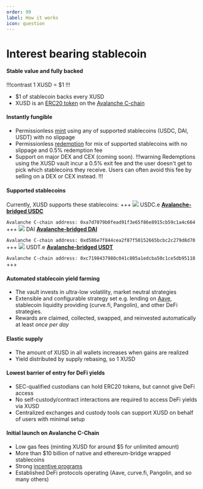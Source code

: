 ```yaml
---
order: 99
label: How it works
icon: question
---
```

# Interest bearing stablecoin
#### Stable value and fully backed
!!!contrast
1 XUSD = $1
!!!
* $1 of stablecoin backs every XUSD
* XUSD is an [ERC20 token](https://ethereum.org/en/developers/docs/standards/tokens/erc-20/) on the [Avalanche C-chain](https://www.avax.network/)

#### Instantly fungible
* Permissionless [mint](https://app.xusd.fi) using any of supported stablecoins (USDC, DAI, USDT) with no slippage
* Permissionless [redemption](https://app.xusd.fi) for mix of supported stablecoins with no slippage and 0.5% redemption fee
* Support on major DEX and CEX (coming soon).
!!!warning
Redemptions using the XUSD vault incur a 0.5% exit fee and the user doesn't get to pick which stablecoins they receive. Users can often avoid this fee by selling on a DEX or CEX instead.
!!!

#### Supported stablecoins
Currently, XUSD supports these stablecoins:
+++ ![](https://app.xusd.fi/images/currency/usdc-icon-small.svg)  USDC.e
**[Avalanche-bridged USDC](https://snowtrace.io/token/0xa7d7079b0fead91f3e65f86e8915cb59c1a4c664)**

`Avalanche C-chain address: 0xa7d7079b0fead91f3e65f86e8915cb59c1a4c664`
+++ ![](https://app.xusd.fi/images/currency/dai-icon-small.svg)  DAI
**[Avalanche-bridged DAI](https://snowtrace.io/token/0xd586e7f844cea2f87f50152665bcbc2c279d8d70)**

`Avalanche C-chain address: 0xd586e7f844cea2f87f50152665bcbc2c279d8d70`
+++ ![](https://app.xusd.fi/images/currency/usdt-icon-small.svg)  USDT.e
**[Avalanche-bridged USDT](https://snowtrace.io/token/0xc7198437980c041c805a1edcba50c1ce5db95118)**

`Avalanche C-chain address: 0xc7198437980c041c805a1edcba50c1ce5db95118`
+++

#### Automated stablecoin yield farming
* The vault invests in ultra-low volatility, market neutral strategies
* Extensible and configurable strategy set e.g. lending on [Aave](https://app.aave.com/#/markets), stablecoin liquidity providing (curve.fi, Pangolin), and other DeFi strategies.
* Rewards are claimed, collected, swapped, and reinvested automatically at least _once per day_

#### Elastic supply
* The amount of XUSD in all wallets increases when gains are realized
* Yield distributed by supply rebasing, so 1 XUSD

#### Lowest barrier of entry for DeFi yields
* SEC-qualified custodians can hold ERC20 tokens, but cannot give DeFi access
* No self-custody/contract interactions are required to access DeFi yields via XUSD
* Centralized exchanges and custody tools can support XUSD on behalf of users with minimal setup

#### Initial launch on Avalanche C-Chain
* Low gas fees (minting XUSD for around $5 for unlimited amount)
* More than $10 billion of native and ethereum-bridge wrapped stablecoins
* Strong [incentive programs](https://medium.com/avalancheavax/avalanche-foundation-announces-180m-defi-incentive-program-d320fdfafff7)
* Established DeFi protocols operating (Aave, curve.fi, Pangolin, and so many others)
